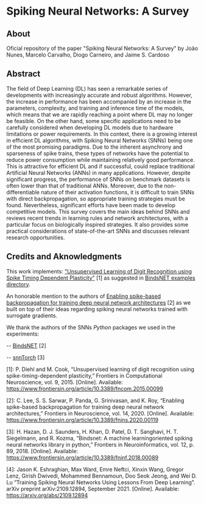 # Spiking Neural Networks: A Survey

## About

Oficial repository of the paper "Spiking Neural Networks: A Survey" by João Nunes, Marcelo Carvalho, Diogo Carneiro, and Jaime S. Cardoso

## Abstract

The field of Deep Learning (DL) has seen a remarkable series of developments with increasingly accurate and robust algorithms. However, the increase in performance has been accompanied by an increase in the parameters, complexity, and training and inference time of the models, which means that we are rapidly reaching a point where DL may no longer be feasible. On the other hand, some specific applications need to be carefully considered when developing DL models due to hardware limitations or power requirements. In this context, there is a growing interest in efficient DL algorithms, with Spiking Neural Networks (SNNs) being one of the most promising paradigms. Due to the inherent asynchrony and sparseness of spike trains, these types of networks have the potential to reduce power consumption while maintaining relatively good performance. This is attractive for efficient DL and if successful, could replace traditional Artificial Neural Networks (ANNs) in many applications. However, despite significant progress, the performance of SNNs on benchmark datasets is often lower than that of traditional ANNs. Moreover, due to the non-differentiable nature of their activation functions, it is difficult to train SNNs with direct backpropagation, so appropriate training strategies must be found. Nevertheless, significant efforts have been made to develop competitive models. This survey covers the main ideas behind SNNs and reviews recent trends in learning rules and network architectures, with a particular focus on biologically inspired strategies. It also provides some practical considerations of state-of-the-art SNNs and discusses relevant research opportunities.

## Credits and Aknowledgments

This work implements: ["Unsupervised Learning of Digit Recognition using Spike Timing Dependent Plasticity"](https://doi.org/10.3389/fncom.2015.00099) [1] as suggested in [BindsNET examples directory](https://github.com/BindsNET/bindsnet/blob/master/examples/mnist/eth_mnist.py).

An honorable mention to the authors of [Enabling spike-based backpropagation for training deep neural network architectures](https://doi.org/10.3389/fnins.2020.00119) [2] as we built on top of their ideas regarding spiking neural networks trained with surrogate gradients.
 
We thank the authors of the SNNs *Python* packages we used in the experiments:

-- [BindsNET](https://github.com/BindsNET) [2]

-- [snnTorch](https://github.com/jeshraghian/snntorch) [3]

[1]: P. Diehl and M. Cook, “Unsupervised learning of digit recognition using spike-timing-dependent plasticity,” Frontiers in Computational Neuroscience, vol. 9, 2015. [Online]. Available: https://www.frontiersin.org/article/10.3389/fncom.2015.00099

[2]: C. Lee, S. S. Sarwar, P. Panda, G. Srinivasan, and K. Roy, “Enabling spike-based backpropagation for training deep neural network architectures,” Frontiers in Neuroscience, vol. 14, 2020. [Online]. Available: https://www.frontiersin.org/article/10.3389/fnins.2020.00119

[3]: H. Hazan, D. J. Saunders, H. Khan, D. Patel, D. T. Sanghavi, H. T. Siegelmann, and R. Kozma, “Bindsnet: A machine learningoriented spiking neural networks library in python,” Frontiers in Neuroinformatics, vol. 12, p. 89, 2018. [Online]. Available: https://www.frontiersin.org/article/10.3389/fninf.2018.00089

[4]: Jason K. Eshraghian, Max Ward, Emre Neftci, Xinxin Wang, Gregor Lenz, Girish Dwivedi, Mohammed Bennamoun, Doo Seok Jeong, and Wei D. Lu “Training Spiking Neural Networks Using Lessons From Deep Learning”. arXiv preprint arXiv:2109.12894, September 2021.  [Online]. Available: https://arxiv.org/abs/2109.12894
